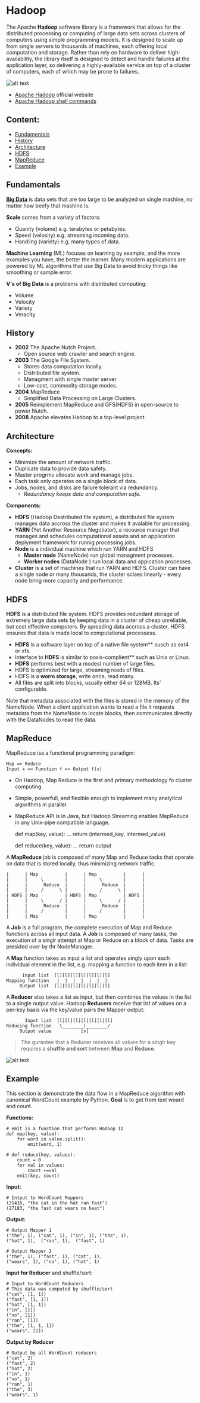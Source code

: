 # Hadoop

The Apache **Hadoop** software library is a framework that allows for the distributed processing or computing of large data sets across clusters of computers using simple programming models. It is designed to scale up from single servers to thousands of machines, each offering local computation and storage. Rather than rely on hardware to deliver high-availability, the library itself is designed to detect and handle failures at the application layer, so delivering a highly-available service on top of a cluster of computers, each of which may be prone to failures.

![alt text](/assets/hadoop-logo.png "Hadoop logo")

- [Apache Hadoop](http://hadoop.apache.org/) official website
- [Apache Hadoop shell commands](http://hadoop.apache.org/docs/current/hadoop-project-dist/hadoop-common/FileSystemShell.html)

## Content:

- [Fundamentals](https://github.com/valerysamovich/engineering/blob/master/docs/tutorials/hadoop.md#fundamentals)
- [History](https://github.com/valerysamovich/engineering/blob/master/docs/tutorials/hadoop.md#Hhistory)
- [Architecture](https://github.com/valerysamovich/engineering/blob/master/docs/tutorials/hadoop.md#architecture)
- [HDFS](https://github.com/valerysamovich/engineering/blob/master/docs/tutorials/hadoop.md#hdfs)
- [MapReduce](https://github.com/valerysamovich/engineering/blob/master/docs/tutorials/hadoop.md#mapreduce)
- [Example](https://github.com/valerysamovich/engineering/blob/master/docs/tutorials/hadoop.md#example)

## Fundamentals

[**Big Data**](https://en.wikipedia.org/wiki/Big_data) is data sets that are too large to be analyzed on single mashine, no matter how beefy that mashine is.

**Scale** comes from a variaty of factors:

- Quanity (volume) e.g. terabytes or petabytes.
- Speed (velosity) e.g. streaming incoming data.
- Handling (variety) e.g. many types of data.

**Machine Learning** (ML) focuses on learning by example, and the more examples you have, the better the learner. Many modern applications are powered by ML algorithms that use Big Data to avoid tricky things like smoothing or sample error.

**V's of Big Data** is a problems with distributed computing:

- Volume
- Velocity
- Variety
- Veracity

## History

- **2002** The Apache Nutch Project. 
  - Open source web crawler and search engine.
- **2003** The Google File System.
  - Stores data computation locally.
  - Distributed file system.
  - Managment with single master server
  - Low-cost, commodity storage modes.
- **2004** MapReduce
  - Simplified Data Processing on Large Clusters.
- **2005** Reimplement MapReduce and GFS(HDFS) in open-source to power Nutch.
- **2008** Apache elevates Hadoop to a top-level project.

## Architecture

**Concepts:**

- Minimize the amount of network traffic.
- Duplicate data to provide data safety.
- Master progrms allocate work and manage jobs.
- Each task only operates on a single block of data.
- Jobs, nodes, and disks are failure tolerant via redundancy.
  - *Redundancy keeps data and computation safe.*

**Components:**

- **HDFS** (Hadoop Destributed file system), a distributed file system manages data accross the cluster and makes it avalable for processing.
- **YARN** (Yet Another Resource Negotiator), a recource manager that manages and schedules computational assets and an application deplyment framework for runnig processing jobs.
- **Node** is a individual machine which run YARN and HDFS 
  - **Master node** (NameNode) run global managment processes.
  - **Worker nodes** (DataNode ) run local data and appication processes.
- **Cluster** is a set of machines that run YARN and HDFS. Cluster can have a single node or many thousands, the cluster sclaes linearly - every node bring more capacity and performance.

## HDFS

**HDFS** is a distributed file system. HDFS provides redundant storage of extremely large data sets by keeping data in a cluster of cheap unreliable, but cost effective computers. By spreading data accross a cluster, HDFS ensures that data is made local to computational processess. 

- **HDFS** is a software layer on top of a native file system** susch as ext4 or xfs. 
- Interface to **HDFS** is similar to poxis-complient** such as Unix or Linux.
- **HDFS** performs best with a modest number of large files.
- HDFS is optimized for large, streaming reads of files.
- HDFS is a **worm storage**, write once, read many.
- All files are split into blocks, usually either 64 or 128MB. Its' configurable.

Note that metadata associated with the files is stored in the memory of the NameNode. When a client application wants to read a file it requests metadata from the NameNode to locate blocks, then communicates directly with the DataNodes to read the data.

## MapReduce

MapReduce isa a functional programming paradigm:

    Map => Reduce
    Input x => Function f => Output f(x)

- On Haddop, Map Reduce is the first and primary methodology fo cluster computing.
- Simple, powerfull, and flexible enough to implement many analytical algorithms in parallel.
- MapReduce API is in Java, but Hadoop Streaming enables MapReduce in any Unix-pipe compatible language.

    def map(key, value):
        ...
        return (intermed_key, intermed_value)
    
    def reduce(key, value):
        ...
        return output

A **MapReduce** job is composed of many Map and Reduce tasks that operate on data that is stored locally, thus minimizing network traffic.

    |      | Map          |      | Map          |      |
    |      |     \        |      |     \        |      |
    |      |      Reduce  |      |      Reduce  |      |
    |      |     /      \ |      |     /      \ |      |
    | HDFS | Map          | HDFS | Map          | HDFS |
    |      |     \      / |      |     \      / |      |
    |      |      Reduce  |      |      Reduce  |      |
    |      |     /        |      |     /        |      |
    |      | Map          |      | Map          |      |

A **Job** is a full program, the complete execution of Map and Reduce functions across all input data. A **Job** is composed of many tasks, the execution of a singlr attempt at Map or Reduce on a block of data. Tasks are presided over by thr NodeManager.

A **Map** function takes as input a list and operates singly upon each individual element in the list, e.g. mapping a function to each item in a list:

          Input list  [l][l][l][l][l][l][l]
    Mapping function   |  |  |  |  |  |  |
         Output list  [l][l][l][l][l][l][l]

A **Reducer** also takes a list as input, but then combines the values in the list to a single output value. Hadoop **Reducers** receive that list of values on a per-key basis via the key/value pairs the Mapper output:

           Input list  [l][l][l][l][l][l][l]
    Reducing function   \________|________/
         Output value           [v]

> The gurantee that a Reducer receives all values for a singlr key requires a **shuffle and sort** between **Map** and **Reduce**.

![alt text](/assets/hadoop-shuffling.png "Hadoop shuffling")

## Example

This section is demonstrate the data flow in a MapReduce algorithm with canonical WordCount example by Python. **Goal** is to get from text woard and count.

**Functions:**

    # emit is a function that performs Hadoop IO
    def map(key, value):
        for word in value.split():
            emit(word, 1)
 
    # def reduce(key, values):
        count = 0
        for val in values:
            count +=val
        emit(key, count)

**Input:**

    # Intput to WordCount Mappers
    (31416, "the cat in the hat ran fast")
    (27183, "the fast cat wears no heat")

**Output:**

    # Output Mapper 1
    ("the", 1), ("cat", 1), ("in", 1), ("the", 1), 
    ("hat", 1),  ("ran", 1),  ("fast", 1)
    
    # Output Mapper 2
    ("the", 1), ("fast", 1), ("cat", 1),
    ("wears", 1), ("no", 1), ("hat", 1)

**Input for Reducer**  and shuffle/sort:

    # Input to WordCount Reducers
    # This data was computed by shuffle/sort
    ("cat", [1, 1])
    ("fast", [1, 1])
    ("hat", [1, 1])
    ("in", [1])
    ("no", [1])
    ("ran", [1])
    ("the", [1, 1, 1])
    ("wears", [1])

**Output by Reducer**

    # Output by all WordCount reducers
    ("cat", 2)
    ("fast", 2)
    ("hat", 2)
    ("in", 1)
    ("no", 1)
    ("ran", 1)
    ("the", 3)
    ("wears", 1)
